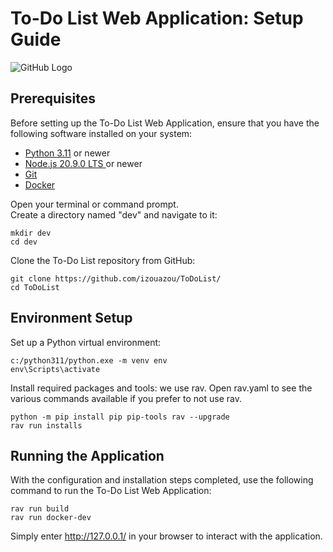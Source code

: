 # To-Do List Web Application: Setup Guide

![GitHub Logo](https://github.com/zouazo/to-do-list/blob/feature-a/Architecture.PNG)

## Prerequisites
Before setting up the To-Do List Web Application, ensure that you have the following software installed on your system:
- [Python 3.11](https://www.python.org/downloads/)  or newer
- [Node.js 20.9.0 LTS ](https://nodejs.org/en/download/) or newer
- [Git](https://git-scm.com/downloads)
- [Docker](https://www.docker.com/products/docker-desktop/)

Open your terminal or command prompt.    
Create a directory named "dev" and navigate to it:  

    
    mkdir dev
    cd dev
    
    
Clone the To-Do List repository from GitHub:

    
    git clone https://github.com/izouazou/ToDoList/
    cd ToDoList
    
## Environment Setup

Set up a Python virtual environment:  

    
    c:/python311/python.exe -m venv env
    env\Scripts\activate
    

Install required packages and tools: we use rav. Open rav.yaml to see the various commands available if you prefer to not use rav.

    
    python -m pip install pip pip-tools rav --upgrade
    rav run installs
    
## Running the Application


With the configuration and installation steps completed, use the following command to run the To-Do List Web Application:  

    
    
    rav run build
    rav run docker-dev
    

Simply enter http://127.0.0.1/ in your browser to interact with the application.








